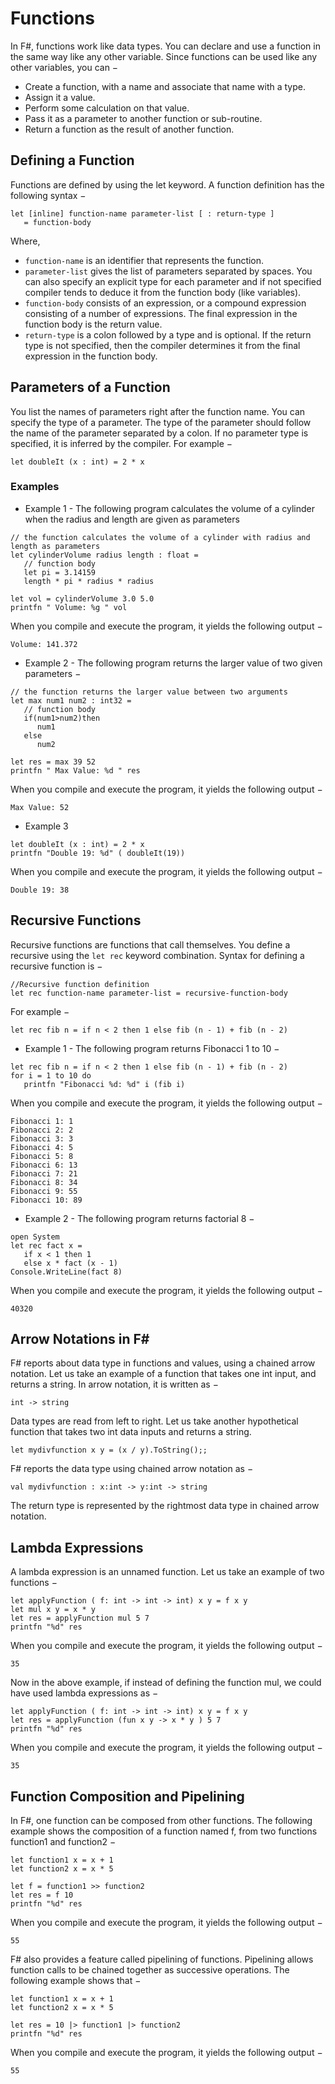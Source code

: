 # Functions
In F#, functions work like data types. You can declare and use a function in the same way like any other variable.
Since functions can be used like any other variables, you can −
- Create a function, with a name and associate that name with a type.
- Assign it a value.
- Perform some calculation on that value.
- Pass it as a parameter to another function or sub-routine.
- Return a function as the result of another function.

## Defining a Function
Functions are defined by using the let keyword. A function definition has the following syntax −
```f#
let [inline] function-name parameter-list [ : return-type ]
   = function-body
```
Where,
- `function-name` is an identifier that represents the function.
- `parameter-list` gives the list of parameters separated by spaces. You can also specify an explicit type for each parameter and if not specified compiler tends to deduce it from the function body (like variables).
- `function-body` consists of an expression, or a compound expression consisting of a number of expressions. The final expression in the function body is the return value.
- `return-type` is a colon followed by a type and is optional. If the return type is not specified, then the compiler determines it from the final expression in the function body.

## Parameters of a Function
You list the names of parameters right after the function name. You can specify the type of a parameter. The type of the parameter should follow the name of the parameter separated by a colon.
If no parameter type is specified, it is inferred by the compiler.
For example −
```f#
let doubleIt (x : int) = 2 * x
```

### Examples
- Example 1 - The following program calculates the volume of a cylinder when the radius and length are given as parameters
```f#
// the function calculates the volume of a cylinder with radius and length as parameters
let cylinderVolume radius length : float =
   // function body
   let pi = 3.14159
   length * pi * radius * radius

let vol = cylinderVolume 3.0 5.0
printfn " Volume: %g " vol
```
When you compile and execute the program, it yields the following output −
```
Volume: 141.372
```
- Example 2 - The following program returns the larger value of two given parameters −
```f#
// the function returns the larger value between two arguments
let max num1 num2 : int32 =
   // function body
   if(num1>num2)then
      num1
   else
      num2

let res = max 39 52
printfn " Max Value: %d " res
```
When you compile and execute the program, it yields the following output −
```
Max Value: 52
```
- Example 3
```f#
let doubleIt (x : int) = 2 * x
printfn "Double 19: %d" ( doubleIt(19))
```
When you compile and execute the program, it yields the following output −
```
Double 19: 38
```

## Recursive Functions
Recursive functions are functions that call themselves. You define a recursive using the `let rec` keyword combination.
Syntax for defining a recursive function is −
```f#
//Recursive function definition
let rec function-name parameter-list = recursive-function-body
```
For example −
```f#
let rec fib n = if n < 2 then 1 else fib (n - 1) + fib (n - 2)
```
- Example 1 - The following program returns Fibonacci 1 to 10 −
```f#
let rec fib n = if n < 2 then 1 else fib (n - 1) + fib (n - 2)
for i = 1 to 10 do
   printfn "Fibonacci %d: %d" i (fib i)
```
When you compile and execute the program, it yields the following output −
```
Fibonacci 1: 1
Fibonacci 2: 2
Fibonacci 3: 3
Fibonacci 4: 5
Fibonacci 5: 8
Fibonacci 6: 13
Fibonacci 7: 21
Fibonacci 8: 34
Fibonacci 9: 55
Fibonacci 10: 89
```
- Example 2 - The following program returns factorial 8 −
```f#
open System
let rec fact x =
   if x < 1 then 1
   else x * fact (x - 1)
Console.WriteLine(fact 8)
```
When you compile and execute the program, it yields the following output −
```
40320
```

## Arrow Notations in F#
F# reports about data type in functions and values, using a chained arrow notation. Let us take an example of a function that takes one int input, and returns a string. In arrow notation, it is written as −
```f#
int -> string
```
Data types are read from left to right. Let us take another hypothetical function that takes two int data inputs and returns a string.
```f#
let mydivfunction x y = (x / y).ToString();;
```
F# reports the data type using chained arrow notation as −
```f#
val mydivfunction : x:int -> y:int -> string
```
The return type is represented by the rightmost data type in chained arrow notation.

## Lambda Expressions
A lambda expression is an unnamed function. Let us take an example of two functions −
```f#
let applyFunction ( f: int -> int -> int) x y = f x y
let mul x y = x * y
let res = applyFunction mul 5 7
printfn "%d" res
```
When you compile and execute the program, it yields the following output −
```
35
```
Now in the above example, if instead of defining the function mul, we could have used lambda expressions as −
```f#
let applyFunction ( f: int -> int -> int) x y = f x y
let res = applyFunction (fun x y -> x * y ) 5 7
printfn "%d" res
```
When you compile and execute the program, it yields the following output −
```
35
```

## Function Composition and Pipelining
In F#, one function can be composed from other functions.
The following example shows the composition of a function named f, from two functions function1 and function2 −
```f#
let function1 x = x + 1
let function2 x = x * 5

let f = function1 >> function2
let res = f 10
printfn "%d" res
```
When you compile and execute the program, it yields the following output −
```
55
```
F# also provides a feature called pipelining of functions. Pipelining allows function calls to be chained together as successive operations.
The following example shows that −
```f#
let function1 x = x + 1
let function2 x = x * 5

let res = 10 |> function1 |> function2
printfn "%d" res
```
When you compile and execute the program, it yields the following output −
```
55
```